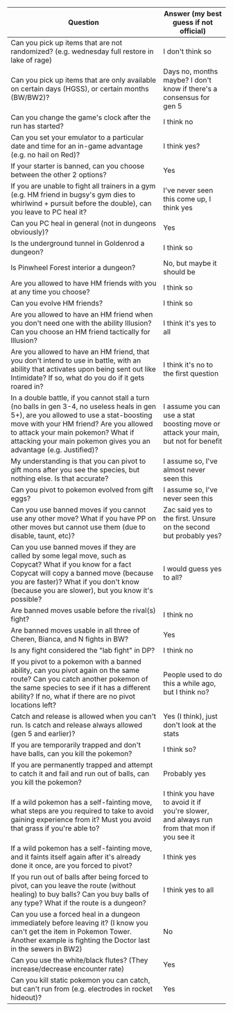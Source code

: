 | Question | Answer (my best guess if not official) |
|--------------------------------------------------------------------|------------------------------|
| Can you pick up items that are not randomized? (e.g. wednesday full restore in lake of rage) | I don't think so
| Can you pick up items that are only available on certain days (HGSS), or certain months (BW/BW2)? | Days no, months maybe? I don't know if there's a consensus for gen 5
| Can you change the game's clock after the run has started? | I think no
| Can you set your emulator to a particular date and time for an in-game advantage (e.g. no hail on Red)? | I think yes?
| If your starter is banned, can you choose between the other 2 options? | Yes
| If you are unable to fight all trainers in a gym (e.g. HM friend in bugsy's gym dies to whirlwind + pursuit before the double), can you leave to PC heal it? | I've never seen this come up, I think yes
| Can you PC heal in general (not in dungeons obviously)? | Yes
| Is the underground tunnel in Goldenrod a dungeon? | I think so
| Is Pinwheel Forest interior a dungeon? | No, but maybe it should be
| Are you allowed to have HM friends with you at any time you choose? | I think so
| Can you evolve HM friends? | I think so
| Are you allowed to have an HM friend when you don't need one with the ability Illusion? Can you choose an HM friend tactically for Illusion? | I think it's yes to all
| Are you allowed to have an HM friend, that you don't intend to use in battle, with an ability that activates upon being sent out like Intimidate? If so, what do you do if it gets roared in? | I think it's no to the first question
| In a double battle, if you cannot stall a turn (no balls in gen 3-4, no useless heals in gen 5+), are you allowed to use a stat-boosting move with your HM friend? Are you allowed to attack your main pokemon? What if attacking your main pokemon gives you an advantage (e.g. Justified)? | I assume you can use a stat boosting move or attack your main, but not for benefit
| My understanding is that you can pivot to gift mons after you see the species, but nothing else. Is that accurate? | I assume so, I've almost never seen this
| Can you pivot to pokemon evolved from gift eggs? | I assume so, I've never seen this
| Can you use banned moves if you cannot use any other move? What if you have PP on other moves but cannot use them (due to disable, taunt, etc)? | Zac said yes to the first. Unsure on the second but probably yes?
| Can you use banned moves if they are called by some legal move, such as Copycat? What if you know for a fact Copycat will copy a banned move (because you are faster)? What if you don't know (because you are slower), but you know it's possible? | I would guess yes to all?
| Are banned moves usable before the rival(s) fight? | I think no
| Are banned moves usable in all three of Cheren, Bianca, and N fights in BW? | Yes
| Is any fight considered the "lab fight" in DP? | I think no
| If you pivot to a pokemon with a banned ability, can you pivot again on the same route? Can you catch another pokemon of the same species to see if it has a different ability? If no, what if there are no pivot locations left? | People used to do this a while ago, but I think no?
| Catch and release is allowed when you can't run. Is catch and release always allowed (gen 5 and earlier)? | Yes (I think), just don't look at the stats
| If you are temporarily trapped and don't have balls, can you kill the pokemon? | I think so?
| If you are permanently trapped and attempt to catch it and fail and run out of balls, can you kill the pokemon? | Probably yes
| If a wild pokemon has a self-fainting move, what steps are you required to take to avoid gaining experience from it? Must you avoid that grass if you're able to? | I think you have to avoid it if you're slower, and always run from that mon if you see it
| If a wild pokemon has a self-fainting move, and it faints itself again after it's already done it once, are you forced to pivot? | I think yes
| If you run out of balls after being forced to pivot, can you leave the route (without healing) to buy balls? Can you buy balls of any type? What if the route is a dungeon? | I think yes to all
| Can you use a forced heal in a dungeon immediately before leaving it? (I know you can't get the item in Pokemon Tower. Another example is fighting the Doctor last in the sewers in BW2) | No
| Can you use the white/black flutes? (They increase/decrease encounter rate) | Yes
| Can you kill static pokemon you can catch, but can't run from (e.g. electrodes in rocket hideout)? | Yes
